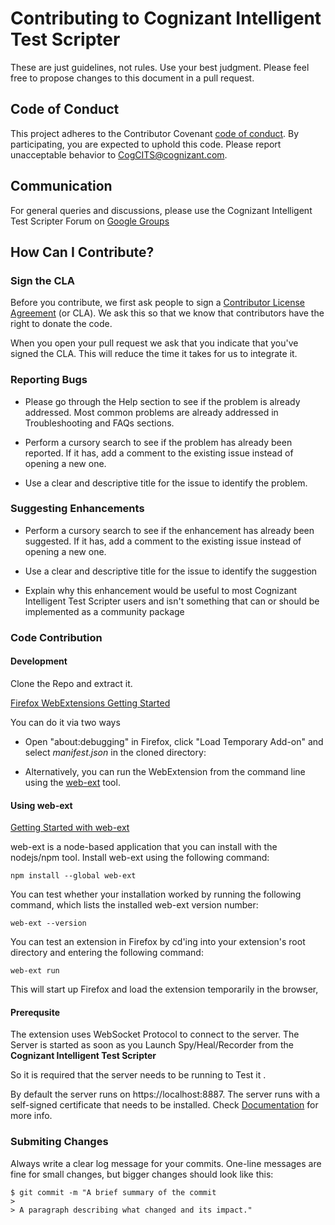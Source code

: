 # Contributing to Cognizant Intelligent Test Scripter

These are just guidelines, not rules. Use your best judgment. Please feel free to propose changes to this document in a pull request.

## Code of Conduct

This project adheres to the Contributor Covenant [code of conduct](CODE_OF_CONDUCT.md). By participating, you are expected to uphold this code. Please report unacceptable behavior to [CogCITS@cognizant.com](mailto:CogCITS@cognizant.com).

## Communication

For general queries and discussions, please use the Cognizant Intelligent Test Scripter Forum on [Google Groups](https://groups.google.com/forum/#!forum/cognizant-intelligent-test-scripter)

## How Can I Contribute?

### Sign the CLA

Before you contribute, we first ask people to sign a [Contributor License Agreement](https://www.clahub.com/agreements/CognizantQAHub/Cognizant-Intelligent-Test-Scripter-Firefox-Addon) (or CLA). We ask this so that we know that contributors have the right to donate the code.

When you open your pull request we ask that you indicate that you've signed the CLA. This will reduce the time it takes for us to integrate it.

### Reporting Bugs

* Please go through the Help section to see if the problem is already addressed. Most common problems are already addressed in Troubleshooting and FAQs sections.

* Perform a cursory search to see if the problem has already been reported. If it has, add a comment to the existing issue instead of opening a new one.

* Use a clear and descriptive title for the issue to identify the problem.

### Suggesting Enhancements

* Perform a cursory search to see if the enhancement has already been suggested. If it has, add a comment to the existing issue instead of opening a new one.

* Use a clear and descriptive title for the issue to identify the suggestion

* Explain why this enhancement would be useful to most Cognizant Intelligent Test Scripter users and isn't something that can or should be implemented as a community package

### Code Contribution

#### Development

Clone the Repo and extract it.

[Firefox WebExtensions Getting Started](https://developer.mozilla.org/en-US/Add-ons/WebExtensions/Your_first_WebExtension)

You can do it via two ways

 * Open "about:debugging" in Firefox, click "Load Temporary Add-on" and select *manifest.json* in the cloned directory:

 * Alternatively, you can run the WebExtension from the command line using the [web-ext](https://developer.mozilla.org/en-US/docs/Mozilla/Add-ons/WebExtensions/Getting_started_with_web-ext) tool.

#### Using web-ext

[Getting Started with web-ext](https://developer.mozilla.org/en-US/Add-ons/WebExtensions/Getting_started_with_web-ext)

web-ext is a node-based application that you can install with the nodejs/npm tool. Install web-ext using the following command:

`npm install --global web-ext`

You can test whether your installation worked by running the following command, which lists the installed web-ext version number:

`web-ext --version`

You can test an extension in Firefox by cd'ing into your extension's root directory and entering the following command:

`web-ext run`

This will start up Firefox and load the extension temporarily in the browser, 


#### Prerequsite

The extension uses WebSocket Protocol to connect to the server. The Server is started as soon as you Launch Spy/Heal/Recorder from the **Cognizant Intelligent Test Scripter**

So it is required that the server needs to be running to Test it .

By default the server runs on https://localhost:8887. The server runs with a self-signed certificate that needs to be installed. Check [Documentation]() for more info.

### Submiting Changes

Always write a clear log message for your commits. One-line messages are fine for small changes, but bigger changes should look like this:

```
$ git commit -m "A brief summary of the commit
> 
> A paragraph describing what changed and its impact."
```
